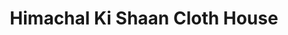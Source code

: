 ---
title: "Himachal Ki Shaan Cloth House"
url: /palampur/himachal-ki-shaan-cloth-house/
shop: clothes
---